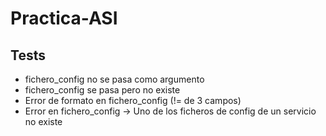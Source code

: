 # Practica-ASI


## Tests
- fichero_config no se pasa como argumento
- fichero_config se pasa pero no existe
- Error de formato en fichero_config (!= de 3 campos)
- Error en fichero_config -> Uno de los ficheros de config de un servicio no existe
